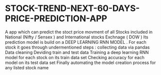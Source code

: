 # STOCK-TREND-NEXT-60-DAYS-PRICE-PREDICTION-APP

A app which can predict the stoct price movment of all Stocks included in National (Nifty / Sensex ) and International stocks Exchnage ( DOW )
Its prediction model is build on a DEEP LEARNING RNN MODEL .
For each stock it goes through undermentioned steps :
collecting data via pandas
Data cleaning
Deviding train and test data
Training a deep learning RNN model for each stock on its train data set
Checking accuracy for each model on its test data set
Finally automating the model creation process for any listed stock name
